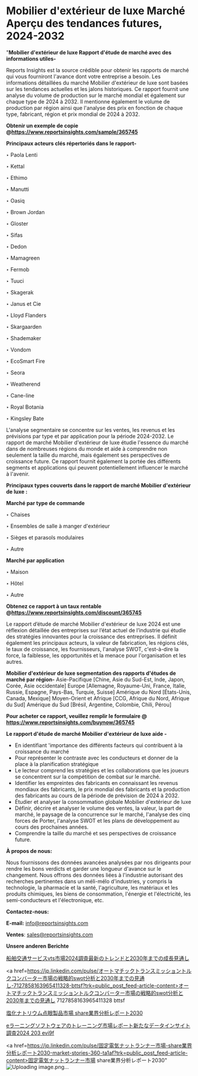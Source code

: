 # Mobilier d'extérieur de luxe Marché Aperçu des tendances futures, 2024-2032

"<strong>Mobilier d'extérieur de luxe Rapport d'étude de marché avec des informations utiles-</strong>

Reports Insights est la source crédible pour obtenir les rapports de marché qui vous fourniront l'avance dont votre entreprise a besoin. Les informations détaillées du marché Mobilier d'extérieur de luxe sont basées sur les tendances actuelles et les jalons historiques. Ce rapport fournit une analyse du volume de production sur le marché mondial et également sur chaque type de 2024 à 2032. Il mentionne également le volume de production par région ainsi que l'analyse des prix en fonction de chaque type, fabricant, région et prix mondial de 2024 à 2032.

<strong><b>Obtenir un exemple de copie @</b></strong><a href=https://www.reportsinsights.com/sample/365745><strong><b>https://www.reportsinsights.com/sample/365745</b></strong></a>

<b>Principaux acteurs clés répertoriés dans le rapport-</b>

<b> </b>‣ Paola Lenti 

‣ Kettal 

‣ Ethimo 

‣ Manutti

‣ Oasiq

‣ Brown Jordan 

‣ Gloster

‣ Sifas

‣ Dedon

‣ Mamagreen

‣ Fermob

‣ Tuuci 

‣ Skagerak

‣ Janus et Cie

‣ Lloyd Flanders

‣ Skargaarden

‣ Shademaker

‣ Vondom

‣ EcoSmart Fire

‣ Seora

‣ Weatherend

‣ Cane-line

‣ Royal Botania

‣ Kingsley Bate

L'analyse segmentaire se concentre sur les ventes, les revenus et les prévisions par type et par application pour la période 2024-2032. Le rapport de marché Mobilier d'extérieur de luxe étudie l'essence du marché dans de nombreuses régions du monde et aide à comprendre non seulement la taille du marché, mais également ses perspectives de croissance future. Ce rapport fournit également la portée des différents segments et applications qui peuvent potentiellement influencer le marché à l'avenir.

<strong>Principaux types couverts dans le rapport de marché Mobilier d'extérieur de luxe :</strong>

<strong>Marché par type de commande</strong>

‣ Chaises

‣ Ensembles de salle à manger d'extérieur

‣ Sièges et parasols modulaires

‣ Autre

<strong>Marché par application</strong>

‣ Maison

‣ Hôtel

‣ Autre

<strong><b>Obtenez ce rapport à un taux rentable @</b></strong><a href=https://www.reportsinsights.com/discount/365745><strong><b>https://www.reportsinsights.com/discount/365745</b></strong></a>

Le rapport d’étude de marché Mobilier d'extérieur de luxe 2024 est une réflexion détaillée des entreprises sur l’état actuel de l’industrie qui étudie des stratégies innovantes pour la croissance des entreprises. Il définit également les principaux acteurs, la valeur de fabrication, les régions clés, le taux de croissance, les fournisseurs, l'analyse SWOT, c'est-à-dire la force, la faiblesse, les opportunités et la menace pour l'organisation et les autres.

<strong>Mobilier d'extérieur de luxe segmentation des rapports d'études de marché par région-</strong>
Asie-Pacifique [Chine, Asie du Sud-Est, Inde, Japon, Corée, Asie occidentale]
Europe [Allemagne, Royaume-Uni, France, Italie, Russie, Espagne, Pays-Bas, Turquie, Suisse]
Amérique du Nord [États-Unis, Canada, Mexique]
Moyen-Orient et Afrique [CCG, Afrique du Nord, Afrique du Sud]
Amérique du Sud [Brésil, Argentine, Colombie, Chili, Pérou]

<strong>Pour acheter ce rapport, veuillez remplir le formulaire @   <a href=https://www.reportsinsights.com/buynow/365745>https://www.reportsinsights.com/buynow/365745</a></strong>

<strong>Le rapport d'étude de marché Mobilier d'extérieur de luxe aide -</strong>
<ul>
  <li>En identifiant 'importance des différents facteurs qui contribuent à la croissance du marché</li>
  <li>Pour représenter le contraste avec les conducteurs et donner de la place à la planification stratégique</li>
  <li>Le lecteur comprend les stratégies et les collaborations que les joueurs se concentrent sur la compétition de combat sur le marché.</li>
  <li>Identifier les empreintes des fabricants en connaissant les revenus mondiaux des fabricants, le prix mondial des fabricants et la production des fabricants au cours de la période de prévision de 2024 à 2032.</li>
  <li>Étudier et analyser la consommation globale Mobilier d'extérieur de luxe</li>
  <li>Définir, décrire et analyser le volume des ventes, la valeur, la part de marché, le paysage de la concurrence sur le marché, l'analyse des cinq forces de Porter, l'analyse SWOT et les plans de développement au cours des prochaines années.</li>
  <li>Comprendre la taille du marché et ses perspectives de croissance future.</li>
</ul>
<strong>À propos de nous:</strong>

Nous fournissons des données avancées analysées par nos dirigeants pour rendre les bons verdicts et garder une longueur d'avance sur le changement. Nous offrons des données liées à l'industrie autorisant des recherches pertinentes dans un méli-mélo d'industries, y compris la technologie, la pharmacie et la santé, l'agriculture, les matériaux et les produits chimiques, les biens de consommation, l'énergie et l'électricité, les semi-conducteurs et l'électronique, etc.

<strong>Contactez-nous:</strong>

<strong>E-mail:</strong> <a href=mailto:info@reportsinsights.com>info@reportsinsights.com</a>

<strong>Ventes</strong>: <a href=mailto:sales@reportsinsights.com>sales@reportsinsights.com</a>

<strong>Unsere anderen Berichte</strong>

<a href=https://www.linkedin.com/pulse/船舶交通サービスvts市場2024調査最新のトレンドと2030年までの成長見通し-healthscope-news-245-pllef/>船舶交通サービスvts市場2024調査最新のトレンドと2030年までの成長見通し</a>

<a href=https://jp.linkedin.com/pulse/オートマチックトランスミッショントルクコンバーター市場の戦略的swot分析と2030年までの見通し-7127858163965411328-bttsf?trk=public_post_feed-article-content>オートマチックトランスミッショントルクコンバーター市場の戦略的swot分析と2030年までの見通し 7127858163965411328 bttsf</a>

<a href=https://www.linkedin.com/pulse/塩化ナトリウム点眼製品市場-share業界分析レポート2030-infopulse-daily-360-8heee/>塩化ナトリウム点眼製品市場 share業界分析レポート2030</a>

<a href=https://www.linkedin.com/pulse/eラーニングソフトウェアのトレーニング市場レポート新たなデータインサイト調査2024-203-evi9f/>eラーニングソフトウェアのトレーニング市場レポート新たなデータインサイト調査2024 203 evi9f</a>

<a href=https://jp.linkedin.com/pulse/固定電気ナットランナー市場-share業界分析レポート2030-market-stories-360-ta1af?trk=public_post_feed-article-content>固定電気ナットランナー市場 share業界分析レポート2030</a>"
![Uploading image.png…]()
